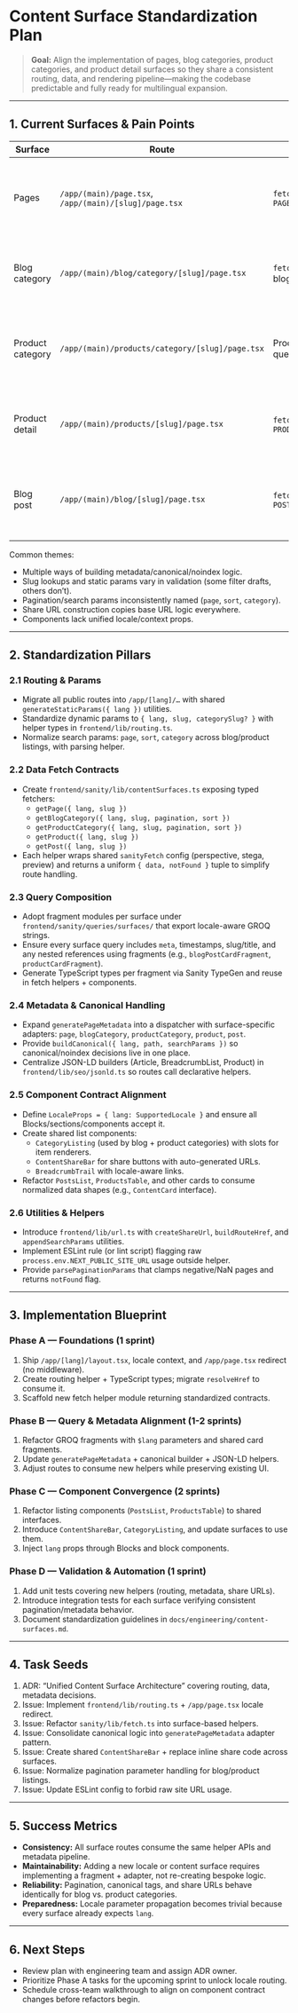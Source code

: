 # Content Surface Standardization Plan

> **Goal:** Align the implementation of pages, blog categories, product categories, and product detail surfaces so they share a consistent routing, data, and rendering pipeline—making the codebase predictable and fully ready for multilingual expansion.

---

## 1. Current Surfaces & Pain Points

| Surface | Route | Data source | Key inconsistencies |
| --- | --- | --- | --- |
| Pages | `/app/(main)/page.tsx`, `/app/(main)/[slug]/page.tsx` | `fetchSanityPageBySlug`, `PAGE_QUERY` | Uses `generatePageMetadata`; blocks expect `searchParams`; no locale context passed; static params slug-only. |
| Blog category | `/app/(main)/blog/category/[slug]/page.tsx` | `fetchSanityBlogCategoryBySlug`, blog post queries | Manual metadata construction + JSON-LD; pagination logic differs from products; share URLs hard-coded to English. |
| Product category | `/app/(main)/products/category/[slug]/page.tsx` | Product category/product queries | Delegates metadata to helper; pagination uses different param names; components rely on `ProductsTable` API not shared with blog. |
| Product detail | `/app/(main)/products/[slug]/page.tsx` | `fetchSanityProductBySlug`, `PRODUCT_QUERY` | Metadata helper used; share links built per component; spec tables unique logic; inquiry integration adds coupling to cart. |
| Blog post | `/app/(main)/blog/[slug]/page.tsx` | `fetchSanityPostBySlug`, `POST_QUERY` | Structured data uses inline share URL composition; headings extraction unique; metadata helper used but manual JSON-LD. |

Common themes:
- Multiple ways of building metadata/canonical/noindex logic.
- Slug lookups and static params vary in validation (some filter drafts, others don’t).
- Pagination/search params inconsistently named (`page`, `sort`, `category`).
- Share URL construction copies base URL logic everywhere.
- Components lack unified locale/context props.

---

## 2. Standardization Pillars

### 2.1 Routing & Params
- Migrate all public routes into `/app/[lang]/…` with shared `generateStaticParams({ lang })` utilities.
- Standardize dynamic params to `{ lang, slug, categorySlug? }` with helper types in `frontend/lib/routing.ts`.
- Normalize search params: `page`, `sort`, `category` across blog/product listings, with parsing helper.

### 2.2 Data Fetch Contracts
- Create `frontend/sanity/lib/contentSurfaces.ts` exposing typed fetchers:
  - `getPage({ lang, slug })`
  - `getBlogCategory({ lang, slug, pagination, sort })`
  - `getProductCategory({ lang, slug, pagination, sort })`
  - `getProduct({ lang, slug })`
  - `getPost({ lang, slug })`
- Each helper wraps shared `sanityFetch` config (perspective, stega, preview) and returns a uniform `{ data, notFound }` tuple to simplify route handling.

### 2.3 Query Composition
- Adopt fragment modules per surface under `frontend/sanity/queries/surfaces/` that export locale-aware GROQ strings.
- Ensure every surface query includes `meta`, timestamps, slug/title, and any nested references using fragments (e.g., `blogPostCardFragment`, `productCardFragment`).
- Generate TypeScript types per fragment via Sanity TypeGen and reuse in fetch helpers + components.

### 2.4 Metadata & Canonical Handling
- Expand `generatePageMetadata` into a dispatcher with surface-specific adapters: `page`, `blogCategory`, `productCategory`, `product`, `post`.
- Provide `buildCanonical({ lang, path, searchParams })` so canonical/noindex decisions live in one place.
- Centralize JSON-LD builders (Article, BreadcrumbList, Product) in `frontend/lib/seo/jsonld.ts` so routes call declarative helpers.

### 2.5 Component Contract Alignment
- Define `LocaleProps = { lang: SupportedLocale }` and ensure all Blocks/sections/components accept it.
- Create shared list components:
  - `CategoryListing` (used by blog + product categories) with slots for item renderers.
  - `ContentShareBar` for share buttons with auto-generated URLs.
  - `BreadcrumbTrail` with locale-aware links.
- Refactor `PostsList`, `ProductsTable`, and other cards to consume normalized data shapes (e.g., `ContentCard` interface).

### 2.6 Utilities & Helpers
- Introduce `frontend/lib/url.ts` with `createShareUrl`, `buildRouteHref`, and `appendSearchParams` utilities.
- Implement ESLint rule (or lint script) flagging raw `process.env.NEXT_PUBLIC_SITE_URL` usage outside helper.
- Provide `parsePaginationParams` that clamps negative/NaN pages and returns `notFound` flag.

---

## 3. Implementation Blueprint

### Phase A — Foundations (1 sprint)
1. Ship `/app/[lang]/layout.tsx`, locale context, and `/app/page.tsx` redirect (no middleware).
2. Create routing helper + TypeScript types; migrate `resolveHref` to consume it.
3. Scaffold new fetch helper module returning standardized contracts.

### Phase B — Query & Metadata Alignment (1-2 sprints)
1. Refactor GROQ fragments with `$lang` parameters and shared card fragments.
2. Update `generatePageMetadata` + canonical builder + JSON-LD helpers.
3. Adjust routes to consume new helpers while preserving existing UI.

### Phase C — Component Convergence (2 sprints)
1. Refactor listing components (`PostsList`, `ProductsTable`) to shared interfaces.
2. Introduce `ContentShareBar`, `CategoryListing`, and update surfaces to use them.
3. Inject `lang` props through Blocks and block components.

### Phase D — Validation & Automation (1 sprint)
1. Add unit tests covering new helpers (routing, metadata, share URLs).
2. Introduce integration tests for each surface verifying consistent pagination/metadata behavior.
3. Document standardization guidelines in `docs/engineering/content-surfaces.md`.

---

## 4. Task Seeds

1. ADR: “Unified Content Surface Architecture” covering routing, data, metadata decisions.
2. Issue: Implement `frontend/lib/routing.ts` + `/app/page.tsx` locale redirect.
3. Issue: Refactor `sanity/lib/fetch.ts` into surface-based helpers.
4. Issue: Consolidate canonical logic into `generatePageMetadata` adapter pattern.
5. Issue: Create shared `ContentShareBar` + replace inline share code across surfaces.
6. Issue: Normalize pagination parameter handling for blog/product listings.
7. Issue: Update ESLint config to forbid raw site URL usage.

---

## 5. Success Metrics

- **Consistency:** All surface routes consume the same helper APIs and metadata pipeline.
- **Maintainability:** Adding a new locale or content surface requires implementing a fragment + adapter, not re-creating bespoke logic.
- **Reliability:** Pagination, canonical tags, and share URLs behave identically for blog vs. product categories.
- **Preparedness:** Locale parameter propagation becomes trivial because every surface already expects `lang`.

---

## 6. Next Steps

- Review plan with engineering team and assign ADR owner.
- Prioritize Phase A tasks for the upcoming sprint to unlock locale routing.
- Schedule cross-team walkthrough to align on component contract changes before refactors begin.
